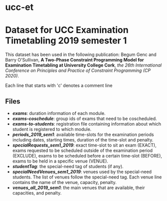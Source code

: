 # ucc-et
<h1>Dataset for UCC Examination Timetabling 2019 semester 1</h1>

This dataset has been used in the following publication:
Begum Genc and Barry O'Sullivan, <b>A Two-Phase Constraint Programming Model for Examination Timetabling at University College Cork</b>, <i>the 26th International Conference on Principles and Practice of Constraint Programming (CP 2020)</i>.

Each line that starts with 'c' denotes a comment line 

<h2>Files</h2>

<ul>

<li> <b><i>exams</i></b>: duration information of each module. </li>

<li> <b><i>exams-coschedule</i></b>: group ids of exams that need to be coscheduled. </li>

<li> <b><i>exams-to-students</i></b>: registration file containing information about which student is registered to which module. </li>

<li> <b><i>periods_2019_sem1</i></b>: available time-slots for the examination periods including dates, starting times, duration of the time-slot and penalty. </li>

<li> <b><i>specialRequests_sem1_2019</i></b>: exact time-slot to sit an exam (EXACT), exams requested to be scheduled outside of the examination period (EXCLUDE), exams to be scheduled before a certain time-slot (BEFORE), exams to be held in a specific venue (VENUE). </li>

<li> <b><i>studentTag</i></b>: the special-need tag of students (if any). </li>

<li> <b><i>specialNeedVenues_sem1_2019</i></b>: venues used by the special-need students. The list of venues follow the special-need tag. Each venue line contains the name of the venue, capacity, penalty. </li>

<li> <b><i>venues_all_2019_sem1</i></b>: the main venues that are available, their capacities, and penalty. </li>

<ul>
